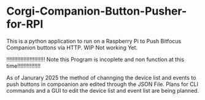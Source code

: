 # Corgi-Companion-Button-Pusher-for-RPI
This is a python application to run on a Raspberry Pi to Push Bitfocus Companion buttons via HTTP. WIP Not working Yet.

  !!!!!!!!!!!!!!!!!!!!!!!!!   Note this Program is incoplete and  non function at this time!!!!!!!!!!!!!!!


As of Janurary 2025 the method of channging the device list and events to push buttons in compoanion are edited through the JSON File. Plans for CLI commands and a GUI to edit the device list and event list are being planned.
